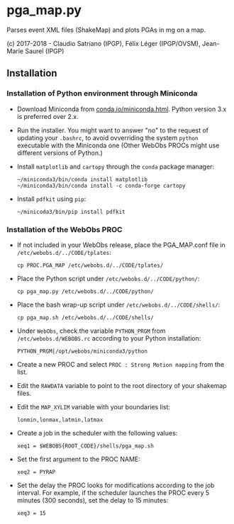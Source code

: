 # pga_map.py
Parses event XML files (ShakeMap) and plots PGAs in mg on a map.

(c) 2017-2018 - Claudio Satriano (IPGP), Félix Léger (IPGP/OVSM), Jean-Marie Saurel (IPGP)

## Installation

### Installation of Python environment through Miniconda

  - Download Miniconda from
    [conda.io/miniconda.html](https://conda.io/miniconda.html).
    Python version 3.x is preferred over 2.x.

  - Run the installer. You might want to answer "no" to the
    request of updating your `.bashrc`, to avoid ovverriding
    the system `python` executable with the Miniconda one
    (Other WebObs PROCs might use different versions of Python.)

  - Install `matplotlib` and `cartopy` through the `conda`
    package manager:

        ~/miniconda3/bin/conda install matplotlib
        ~/miniconda3/bin/conda install -c conda-forge cartopy

  - Install `pdfkit` using `pip`:

        ~/minicoda3/bin/pip install pdfkit


### Installation of the WebObs PROC

  - If not included in your WebObs release, place the PGA_MAP.conf
    file in `/etc/webobs.d/../CODE/tplates`:

        cp PROC.PGA_MAP /etc/webobs.d/../CODE/tplates/

  - Place the Python script under `/etc/webobs.d/../CODE/python/`:

        cp pga_map.py /etc/webobs.d/../CODE/python/

  - Place the bash wrap-up script under
    `/etc/webobs.d/../CODE/shells/`:

        cp pga_map.sh /etc/webobs.d/../CODE/shells/

  - Under `WebObs`, check the variable `PYTHON_PRGM` from
    `/etc/webobs.d/WEBOBS.rc` according to your Python
    installation:

        PYTHON_PRGM|/opt/webobs/miniconda3/python

  - Create a new PROC and select
    `PROC : Strong Motion mapping` from the list.

  - Edit the `RAWDATA` variable to point to the root directory
    of your shakemap files.

  - Edit the `MAP_XYLIM` variable with your boundaries list:

        lonmin,lonmax,latmin,latmax

  - Create a job in the scheduler with the following values:

        xeq1 = $WEBOBS{ROOT_CODE}/shells/pga_map.sh

  - Set the first argument to the PROC NAME:

        xeq2 = PYRAP

  - Set the delay the PROC looks for modifications according to
    the job interval. For example, if the scheduler launches the
    PROC every 5 minutes (300 seconds), set the delay to 15
    minutes:

        xeq3 = 15

